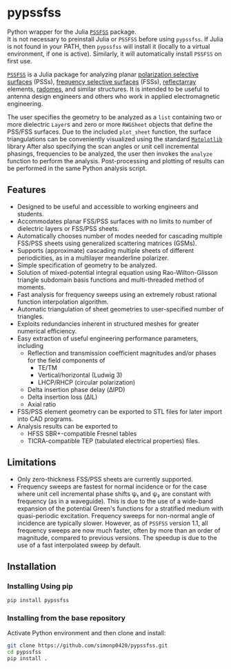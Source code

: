 # pypssfss

Python wrapper for the Julia [`PSSFSS`](https://github.com/simonp0420/PSSFSS.jl) package.  
It is not necessary to preinstall Julia or `PSSFSS` before using `pypssfss`.  If Julia is not found in your PATH, then
`pypssfss` will install it (locally to a virtual environment, if one is active).  Similarly, it will automatically install
`PSSFSS` on first use.

[`PSSFSS`](https://github.com/simonp0420/PSSFSS.jl) is a Julia package for analyzing planar 
[polarization selective surfaces](https://scholar.google.com/scholar?hl=en&as_sdt=0%2C5&q=polarization+selective+surface&btnG=) (PSSs), [frequency selective surfaces](https://en.wikipedia.org/wiki/Frequency_selective_surface) (FSSs), 
[reflectarray](https://en.wikipedia.org/wiki/Reflectarray_antennahttps://en.wikipedia.org/wiki/Reflectarray_antenna) elements, 
[radomes](https://en.wikipedia.org/wiki/Radome), and similar structures.  It is intended to be useful to antenna design engineers and others who work in applied electromagnetic engineering.

The user specifies the geometry to be analyzed as a `list` containing two or more dielectric `Layer`s 
and zero or more `RWGSheet` objects that define the PSS/FSS surfaces.  Due to the included `plot_sheet` function, 
the surface triangulations can be conveniently visualized using the standard 
[`Matplotlib`](https://matplotlib.org/stable/index.html) library After also specifying the scan angles or
unit cell incremental phasings, frequencies to be analyzed, the user then invokes the `analyze` function 
to perform the analysis.  Post-processing and plotting of results can be performed in the same Python analysis script.


## Features

* Designed to be useful and accessible to working engineers and students.
* Accommodates planar FSS/PSS surfaces with no limits to number of dielectric layers or FSS/PSS sheets.
* Automatically chooses number of modes needed for cascading multiple FSS/PSS sheets using
  generalized scattering matrices (GSMs).
* Supports (approximate) cascading multiple sheets of different periodicities, as in a multilayer
  meanderline polarizer.
* Simple specification of geometry to be analyzed.
* Solution of mixed-potential integral equation using Rao-Wilton-Glisson triangle subdomain basis functions 
  and multi-threaded method of moments.
* Fast analysis for frequency sweeps using an extremely robust rational function interpolation algorithm.
* Automatic triangulation of sheet geometries to user-specified number of triangles.
* Exploits redundancies inherent in structured meshes for greater numerical efficiency.
* Easy extraction of useful engineering performance parameters, including 
    * Reflection and transmission coefficient magnitudes and/or phases for the field components of 
        * TE/TM 
        * Vertical/horizontal (Ludwig 3)
        * LHCP/RHCP (circular polarization)
    * Delta insertion phase delay (ΔIPD)
    * Delta insertion loss (ΔIL)
    * Axial ratio 
* FSS/PSS element geometry can be exported to STL files for later import into CAD programs.
* Analysis results can be exported to 
    * HFSS SBR+-compatible Fresnel tables
    * TICRA-compatible TEP (tabulated electrical properties) files.

## Limitations

* Only zero-thickness FSS/PSS sheets are currently supported.
* Frequency sweeps are fastest for normal incidence or for the case where unit cell incremental phase shifts ψ₁ and ψ₂ are
  constant with frequency (as in a waveguide).  This is due to the use of a wide-band expansion of the 
  potential Green's functions for a stratified medium with quasi-periodic excitation. Frequency sweeps for non-normal
  angle of incidence are typically slower. However, as of `PSSFSS` version 1.1, all frequency sweeps are now much faster, 
  often by more than an order of magnitude, compared to previous versions.  The speedup is due to the use of a fast interpolated sweep by default.


## Installation

### Installing Using pip
```bash
pip install pypssfss
```

### Installing from the base repository

Activate Python environment and then clone and install:
```bash
git clone https://github.com/simonp0420/pypssfss.git
cd pypssfss
pip install .
```




